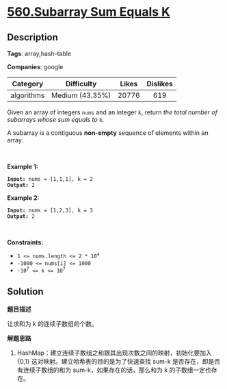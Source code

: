 # [560.Subarray Sum Equals K](https://leetcode.com/problems/subarray-sum-equals-k/description/)

## Description

**Tags**: array,hash-table

**Companies**: google

| Category | Difficulty | Likes | Dislikes |
| :------: | :--------: | :---: | :------: |
| algorithms | Medium (43.35%) | 20776 | 619 |

<p>Given an array of integers <code>nums</code> and an integer <code>k</code>, return <em>the total number of subarrays whose sum equals to</em> <code>k</code>.</p>
<p>A subarray is a contiguous <strong>non-empty</strong> sequence of elements within an array.</p>
<p>&nbsp;</p>
<p><strong class="example">Example 1:</strong></p>
<pre><code><strong>Input:</strong> nums = [1,1,1], k = 2
<strong>Output:</strong> 2</code></pre><p><strong class="example">Example 2:</strong></p>
<pre><code><strong>Input:</strong> nums = [1,2,3], k = 3
<strong>Output:</strong> 2</code></pre>
<p>&nbsp;</p>
<p><strong>Constraints:</strong></p>
<ul>
  <li><code>1 &lt;= nums.length &lt;= 2 * 10<sup>4</sup></code></li>
  <li><code>-1000 &lt;= nums[i] &lt;= 1000</code></li>
  <li><code>-10<sup>7</sup> &lt;= k &lt;= 10<sup>7</sup></code></li>
</ul>

## Solution

**题目描述**

让求和为 k 的连续子数组的个数。

**解题思路**

1. HashMap：建立连续子数组之和跟其出现次数之间的映射，初始化要加入 {0,1} 这对映射。建立哈希表的目的是为了快速查找 sum-k 是否存在，即是否有连续子数组的和为 sum-k，如果存在的话，那么和为 k 的子数组一定也存在。

